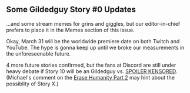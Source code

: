 ## Some Gildedguy Story #0 Updates

...and some stream memes for grins and giggles, but our
editor-in-chief prefers to place it in the Memes section of
this issue.

Okay, March 31 will be the worldwide premiere date on both Twitch
and YouTube. The hype is gonna keep up until we broke our measurements
in the unforeseenable future.

<!-- Uncomment and replace placeholders as per docs
[import-yt-embed-here-owo](https://some-sus.link)
Uncomment and replace placeholders as per docs -->

4 more future stories confirmed, but the fans at Discord are still
under heavy debate if Story 10 will be an
Gildedguy vs. [SPOILER KENSORED](https://spoilers.rtapp.io/gilding-with-gold/storyx-discussion).
(Michael's comment on the [Erase Humanity Part 2](https://rtapp.tk/cursed-content/erase-humanity-p2)
may hint about the possiblity of Story X.)

<!-- Uncomment and replace placeholders as per docs
[this-comment-from-michael-is-kinda-sus](https://cursed-content.club)
Uncomment and replace placeholders as per docs -->
